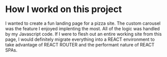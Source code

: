 # How I workd on this project
I wanted to create a fun landing page for a pizza site. The custom carousel was the feature I enjoyed implenting the most. All of the logic was handled by my Javascript code.
If I were to flesh out an entire working site from this page, I would definitely migrate everything into a REACT environment to take advantage of REACT ROUTER and the performant
nature of REACT SPAs. 
